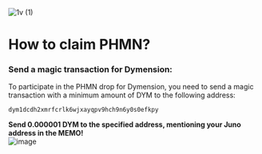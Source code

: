 ![1v (1)](https://user-images.githubusercontent.com/92199696/207265684-027d7e5e-929d-4133-b3ef-67055ff90022.png)
# How to claim PHMN?

### Send a magic transaction for Dymension: <br/>

To participate in the PHMN drop for Dymension, you need to send a magic transaction with a minimum amount of DYM to the following address:

```
dym1dcdh2xmrfcrlk6wjxayqpv9hch9n6y0s0efkpy
```

**Send 0.000001 DYM to the specified address, mentioning your Juno address in the MEMO!** <br/>
![image](https://github.com/Validator-POSTHUMAN/PHMN-Claim/assets/3502260/62d1a96e-057a-4741-8007-5fca6bd86e03)
